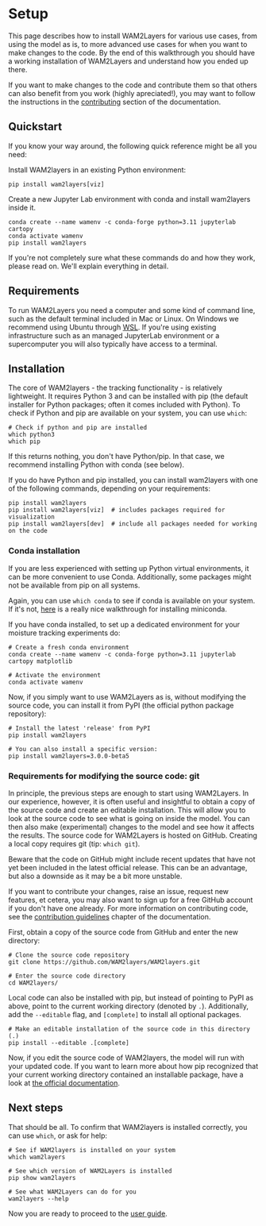 # Setup

This page describes how to install WAM2Layers for various use cases, from using
the model as is, to more advanced use cases for when you want to make changes to
the code. By the end of this walkthrough you should have a working installation
of WAM2Layers and understand how you ended up there.

If you want to make changes to the code and contribute them so that others can
also benefit from you work (highly apreciated!), you may want to follow the
instructions in the [contributing](./develop) section of the documentation.

## Quickstart

If you know your way around, the following quick reference might be all you need:

Install WAM2layers in an existing Python environment:
```
pip install wam2layers[viz]
```

Create a new Jupyter Lab environment with conda and install wam2layers inside it.
```
conda create --name wamenv -c conda-forge python=3.11 jupyterlab cartopy
conda activate wamenv
pip install wam2layers
```

If you're not completely sure what these commands do and how they work, please
read on. We'll explain everything in detail.

## Requirements

To run WAM2Layers you need a computer and some kind of command line, such as the
default terminal included in Mac or Linux. On Windows we recommend using Ubuntu
through [WSL](https://learn.microsoft.com/en-us/windows/wsl/install). If you're
using existing infrastructure such as an managed JupyterLab environment or a
supercomputer you will also typically have access to a terminal.

## Installation

The core of WAM2layers - the tracking functionality - is relatively lightweight.
It requires Python 3 and can be installed with pip (the default installer for
Python packages; often it comes included with Python). To check if Python and
pip are available on your system, you can use `which`:

```
# Check if python and pip are installed
which python3
which pip
```

If this returns nothing, you don't have Python/pip. In that case, we recommend
installing Python with conda (see below).

If you do have Python and pip installed, you can install wam2layers with one of the
following commands, depending on your requirements:

```
pip install wam2layers
pip install wam2layers[viz]  # includes packages required for visualization
pip install wam2layers[dev]  # include all packages needed for working on the code
```

### Conda installation

If you are less experienced with setting up Python virtual environments,
it can be more convenient to use Conda.
Additionally, some packages might not be available from pip on all systems.

Again, you can use `which conda` to see if conda is available on your system.
If it's not, [here](https://docs.anaconda.com/free/miniconda/index.html) is a
really nice walkthrough for installing miniconda.

If you have conda installed, to set up a dedicated environment for your
moisture tracking experiments do:

```
# Create a fresh conda environment
conda create --name wamenv -c conda-forge python=3.11 jupyterlab cartopy matplotlib

# Activate the environment
conda activate wamenv
```

Now, if you simply want to use WAM2Layers as is, without modifying the source code,
you can install it from PyPI (the official python package repository):

```
# Install the latest 'release' from PyPI
pip install wam2layers

# You can also install a specific version:
pip install wam2layers=3.0.0-beta5
```

### Requirements for modifying the source code: git
In principle, the previous steps are enough to start using WAM2Layers.
In our experience, however, it is often useful and insightful to obtain a copy
of the source code and create an editable installation. This will allow you to
look at the source code to see what is going on inside the model. You can then
also make (experimental) changes to the model and see how it affects the
results.
The source code for WAM2Layers is hosted on
GitHub. Creating a local copy requires git (tip: `which git`).

Beware that the code on GitHub might include recent updates that have
not yet been included in the latest official release. This can be an advantage,
but also a downside as it may be a bit more unstable.

If you want to contribute your changes, raise an issue, request new features, et
cetera, you may also want to sign up for a free GitHub account if you don't have
one already. For more information on contributing code, see the [contribution
guidelines](./develop) chapter of the documentation.

First, obtain a copy of the source code from GitHub and enter the new directory:

```
# Clone the source code repository
git clone https://github.com/WAM2layers/WAM2layers.git

# Enter the source code directory
cd WAM2layers/
```

Local code can also be installed with pip, but instead of pointing to PyPI as
above, point to the current working directory (denoted by `.`). Additionally,
add the `--editable` flag, and `[complete]` to install all optional packages.

```
# Make an editable installation of the source code in this directory (.)
pip install --editable .[complete]
```

Now, if you edit the source code of WAM2layers, the model will run with your
updated code. If you want to learn more about how pip recognized that your
current working directory contained an installable package, have a look at [the
official
documentation](https://packaging.python.org/en/latest/tutorials/packaging-projects/).

## Next steps

That should be all. To confirm that WAM2layers is installed correctly, you can use `which`, or ask for help:

```
# See if WAM2layers is installed on your system
which wam2layers

# See which version of WAM2Layers is installed
pip show wam2layers

# See what WAM2Layers can do for you
wam2layers --help
```

Now you are ready to proceed to the [user guide](./userguide).

